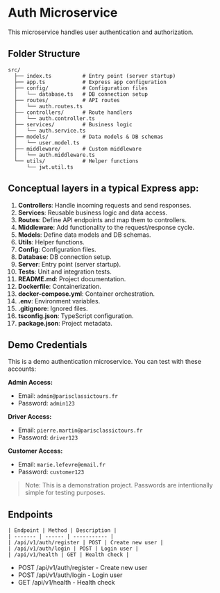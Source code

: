 # Auth Microservice

This microservice handles user authentication and authorization.

## Folder Structure

```
src/
  ├── index.ts          # Entry point (server startup)
  ├── app.ts            # Express app configuration
  ├── config/           # Configuration files
  │   └── database.ts   # DB connection setup
  ├── routes/           # API routes
  │   └── auth.routes.ts
  ├── controllers/      # Route handlers
  │   └── auth.controller.ts
  ├── services/         # Business logic
  │   └── auth.service.ts
  ├── models/           # Data models & DB schemas
  │   └── user.model.ts
  ├── middleware/       # Custom middleware
  │   └── auth.middleware.ts
  └── utils/            # Helper functions
      └── jwt.util.ts
```

## Conceptual layers in a typical Express app:

1. **Controllers**: Handle incoming requests and send responses.
2. **Services**: Reusable business logic and data access.
3. **Routes**: Define API endpoints and map them to controllers.
4. **Middleware**: Add functionality to the request/response cycle.
5. **Models**: Define data models and DB schemas.
6. **Utils**: Helper functions.
7. **Config**: Configuration files.
8. **Database**: DB connection setup.
9. **Server**: Entry point (server startup).
10. **Tests**: Unit and integration tests.
11. **README.md**: Project documentation.
12. **Dockerfile**: Containerization.
13. **docker-compose.yml**: Container orchestration.
14. **.env**: Environment variables.
15. **.gitignore**: Ignored files.
16. **tsconfig.json**: TypeScript configuration.
17. **package.json**: Project metadata.

## Demo Credentials

This is a demo authentication microservice. You can test with these accounts:

**Admin Access:**

- Email: `admin@parisclassictours.fr`
- Password: `admin123`

**Driver Access:**

- Email: `pierre.martin@parisclassictours.fr`
- Password: `driver123`

**Customer Access:**

- Email: `marie.lefevre@email.fr`
- Password: `customer123`

> Note: This is a demonstration project. Passwords are intentionally simple for testing purposes.

## Endpoints

```text
| Endpoint | Method | Description |
| ------- | ------ | ----------- |
| /api/v1/auth/register | POST | Create new user |
| /api/v1/auth/login | POST | Login user |
| /api/v1/health | GET | Health check |
```

- POST /api/v1/auth/register - Create new user
- POST /api/v1/auth/login - Login user
- GET /api/v1/health - Health check
